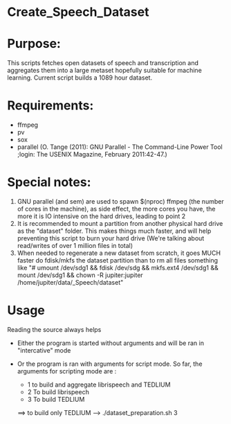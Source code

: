 # Create_Speech_Dataset

# Purpose:
This scripts fetches open datasets of speech and transcription and aggregates them into a large metaset hopefully suitable for machine learning. Current script builds a 1089 hour dataset.

# Requirements:
- ffmpeg<br />
- pv<br />
- sox<br />
- parallel (O. Tange (2011): GNU Parallel - The Command-Line Power Tool ;login: The USENIX Magazine, February 2011:42-47.) <br />

# Special notes:
1. GNU parallel (and sem) are used to spawn $(nproc) ffmpeg (the number of cores in the machine), as side effect, the more cores you have, the more it is IO intensive on the hard drives, leading to point 2<br />
2. It is recommended to mount a partition from another physical hard drive as the "dataset" folder.  This makes things much faster, and will help preventing this script to burn your hard drive (We're talking about read/writes of over 1 million files in total)
3. When needed to regenerate a new dataset from scratch, it goes MUCH faster do fdisk/mkfs the dataset partition than to rm all files
   something like "# umount /dev/sdg1 && fdisk /dev/sdg && mkfs.ext4 /dev/sdg1 && mount /dev/sdg1 && chown -R jupiter:jupiter /home/jupiter/data/_Speech/dataset"

# Usage
Reading the source always helps
- Either the program is started without arguments and will be ran in "intercative" mode
- Or the program is ran with arguments for script mode.
  So far, the arguments for scripting mode are :
  - 1 to build and aggregate librispeech and TEDLIUM
  - 2 To build librispeech
  - 3 To build TEDLIUM
  
  ==> to build only TEDLIUM --> ./dataset_preparation.sh 3
